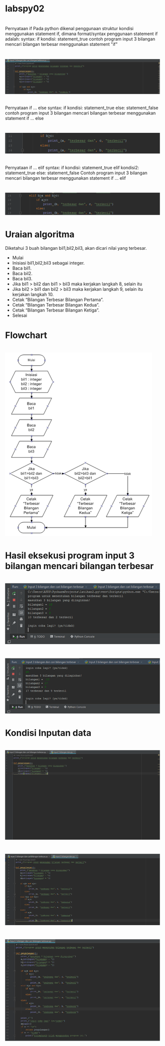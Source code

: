# labspy02 <h1>
Pernyataan if
Pada python dikenal penggunaan struktur kondisi menggunakan statement if, dimana
format/syntax penggunaan statement if adalah:
syntax:
if kondisi:
          statement_true
contoh program input 3 bilangan mencari bilangan terbesar menggunakan statement "if"
# ![Github Logo](11.png) <h2>

Pernyataan if ... else
syntax:
if kondisi:
          statement_true
else:
    statement_false
contoh program input 3 bilangan mencari bilangan terbesar menggunakan statement if ... else
# ![GitHub Logo](12.png) <h2>
Pernyataan if ... elif
syntax:
if kondisi:
          statement_true
elif kondisi2:
          statement_true
else:
          statement_false
Contoh program input 3 bilangan mencari bilangan terbesar menggunakan statement if ... elif
# ![GitHub Logo](13.png) <h2>
# Uraian algoritma 
Diketahui 3 buah bilangan bil1,bil2,bil3, akan dicari nilai yang terbesar.

* Mulai
* Inisiasi bil1,bil2,bil3 sebagai integer.
* Baca bil1.
* Baca bil2.
* Baca bil3.
* Jika bil1 > bil2 dan bil1 > bil3 maka kerjakan langkah 8, selain itu
* Jika bil2 > bil1 dan bil2 > bil3 maka kerjakan langkah 9, selain itu kerjakan langkah 10.
* Cetak “Bilangan Terbesar Bilangan Pertama”.
* Cetak “Bilangan Terbesar Bilangan Kedua”.
* Cetak “Bilangan Terbesar Bilangan Ketiga”.
* Selesai

# Flowchart
# ![Github Logo](flowchart.jpg)


# Hasil eksekusi program input 3 bilangan mencari bilangan terbesar
# ![GitHub Logo](17.png)
# ![GitHub Logo](18.png)


# Kondisi Inputan data
# ![GitHub Logo](14.png)
# ![GitHub Logo](15.png)
# ![GitHub Logo](16.png)
